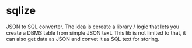 # sqlize
JSON to SQL converter. The idea is cereate a library / logic that lets you create a DBMS table from simple JSON text. This lib is not limited to that, it can also get data as JSON and convet it as SQL text for storing.

